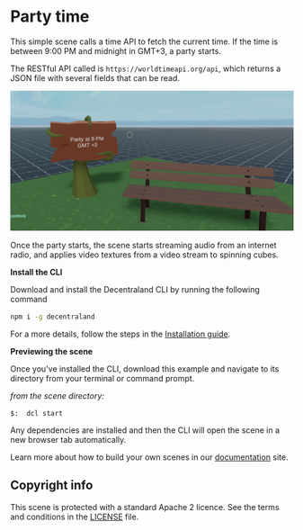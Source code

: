 # Party time

This simple scene calls a time API to fetch the current time. If the time is between 9:00 PM and midnight in GMT+3, a party starts.

The RESTful API called is `https://worldtimeapi.org/api`, which returns a JSON file with several fields that can be read.

![](screenshot/screenshot.png)

Once the party starts, the scene starts streaming audio from an internet radio, and applies video textures from a video stream to spinning cubes.

**Install the CLI**

Download and install the Decentraland CLI by running the following command

```bash
npm i -g decentraland
```

For a more details, follow the steps in the [Installation guide](https://docs.decentraland.org/documentation/installation-guide/).

**Previewing the scene**

Once you've installed the CLI, download this example and navigate to its directory from your terminal or command prompt.

_from the scene directory:_

```
$:  dcl start
```

Any dependencies are installed and then the CLI will open the scene in a new browser tab automatically.

Learn more about how to build your own scenes in our [documentation](https://docs.decentraland.org/) site.

## Copyright info

This scene is protected with a standard Apache 2 licence. See the terms and conditions in the [LICENSE](/LICENSE) file.
